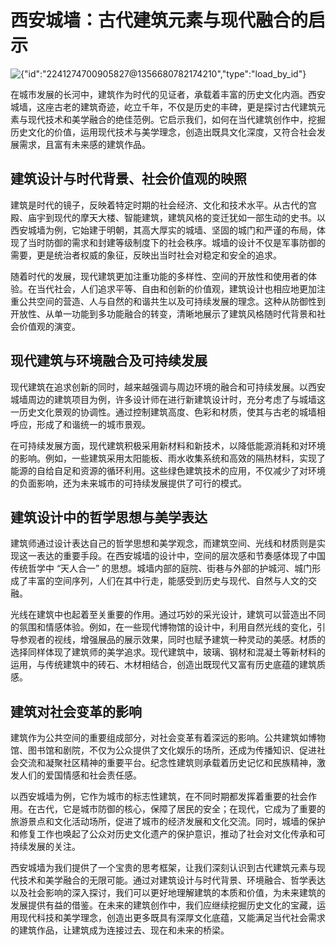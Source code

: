 # 西安城墙：古代建筑元素与现代融合的启示



![{"id":"2241274700905827@1356680782174210","type":"load\_by\_id"}](https://p3-flow-imagex-sign.byteimg.com/ocean-cloud-tos/image_skill/bb0c7810-495e-4f51-aa01-73d33ec315d4_1739622975521982567_origin\~tplv-a9rns2rl98-image-dark-watermark.png?rk3s=b14c611d\&x-expires=1771158975\&x-signature=j3tVW0xJ3lwIPUT%2B8AWY7P6pKhE%3D)

在城市发展的长河中，建筑作为时代的见证者，承载着丰富的历史文化内涵。西安城墙，这座古老的建筑奇迹，屹立千年，不仅是历史的丰碑，更是探讨古代建筑元素与现代技术和美学融合的绝佳范例。它启示我们，如何在当代建筑创作中，挖掘历史文化的价值，运用现代技术与美学理念，创造出既具文化深度，又符合社会发展需求，且富有未来感的建筑作品。

## 建筑设计与时代背景、社会价值观的映照

建筑是时代的镜子，反映着特定时期的社会经济、文化和技术水平。从古代的宫殿、庙宇到现代的摩天大楼、智能建筑，建筑风格的变迁犹如一部生动的史书。以西安城墙为例，它始建于明朝，其高大厚实的城墙、坚固的城门和严谨的布局，体现了当时防御的需求和封建等级制度下的社会秩序。城墙的设计不仅是军事防御的需要，更是统治者权威的象征，反映出当时社会对稳定和安全的追求。

随着时代的发展，现代建筑更加注重功能的多样性、空间的开放性和使用者的体验。在当代社会，人们追求平等、自由和创新的价值观，建筑设计也相应地更加注重公共空间的营造、人与自然的和谐共生以及可持续发展的理念。这种从防御性到开放性、从单一功能到多功能融合的转变，清晰地展示了建筑风格随时代背景和社会价值观的演变。

## 现代建筑与环境融合及可持续发展

现代建筑在追求创新的同时，越来越强调与周边环境的融合和可持续发展。以西安城墙周边的建筑项目为例，许多设计师在进行新建筑设计时，充分考虑了与城墙这一历史文化景观的协调性。通过控制建筑高度、色彩和材质，使其与古老的城墙相呼应，形成了和谐统一的城市景观。

在可持续发展方面，现代建筑积极采用新材料和新技术，以降低能源消耗和对环境的影响。例如，一些建筑采用太阳能板、雨水收集系统和高效的隔热材料，实现了能源的自给自足和资源的循环利用。这些绿色建筑技术的应用，不仅减少了对环境的负面影响，还为未来城市的可持续发展提供了可行的模式。

## 建筑设计中的哲学思想与美学表达

建筑师通过设计表达自己的哲学思想和美学观念，而建筑空间、光线和材质则是实现这一表达的重要手段。在西安城墙的设计中，空间的层次感和节奏感体现了中国传统哲学中 “天人合一” 的思想。城墙内部的庭院、街巷与外部的护城河、城门形成了丰富的空间序列，人们在其中行走，能感受到历史与现代、自然与人文的交融。

光线在建筑中也起着至关重要的作用。通过巧妙的采光设计，建筑可以营造出不同的氛围和情感体验。例如，在一些现代博物馆的设计中，利用自然光线的变化，引导参观者的视线，增强展品的展示效果，同时也赋予建筑一种灵动的美感。材质的选择同样体现了建筑师的美学追求。现代建筑中，玻璃、钢材和混凝土等新材料的运用，与传统建筑中的砖石、木材相结合，创造出既现代又富有历史底蕴的建筑质感。

## 建筑对社会变革的影响

建筑作为公共空间的重要组成部分，对社会变革有着深远的影响。公共建筑如博物馆、图书馆和剧院，不仅为公众提供了文化娱乐的场所，还成为传播知识、促进社会交流和凝聚社区精神的重要平台。纪念性建筑则承载着历史记忆和民族精神，激发人们的爱国情感和社会责任感。

以西安城墙为例，它作为城市的标志性建筑，在不同时期都发挥着重要的社会作用。在古代，它是城市防御的核心，保障了居民的安全；在现代，它成为了重要的旅游景点和文化活动场所，促进了城市的经济发展和文化交流。同时，城墙的保护和修复工作也唤起了公众对历史文化遗产的保护意识，推动了社会对文化传承和可持续发展的关注。

西安城墙为我们提供了一个宝贵的思考框架，让我们深刻认识到古代建筑元素与现代技术和美学融合的无限可能。通过对建筑设计与时代背景、环境融合、哲学表达以及社会影响的深入探讨，我们可以更好地理解建筑的本质和价值，为未来建筑的发展提供有益的借鉴。在未来的建筑创作中，我们应继续挖掘历史文化的宝藏，运用现代科技和美学理念，创造出更多既具有深厚文化底蕴，又能满足当代社会需求的建筑作品，让建筑成为连接过去、现在和未来的桥梁。
